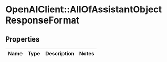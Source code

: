 # OpenAIClient::AllOfAssistantObjectResponseFormat

## Properties
Name | Type | Description | Notes
------------ | ------------- | ------------- | -------------

